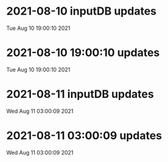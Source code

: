 
# 2021-08-10 inputDB updates 
 Tue Aug 10 19:00:10 2021 


# 2021-08-10 19:00:10 updates 
 Tue Aug 10 19:00:10 2021 


# 2021-08-11 inputDB updates 
 Wed Aug 11 03:00:09 2021 


# 2021-08-11 03:00:09 updates 
 Wed Aug 11 03:00:09 2021 

